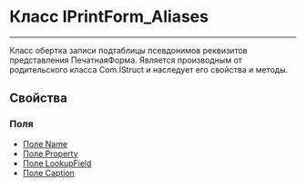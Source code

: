 ﻿---
Link: CMP.Rec.Views.IPrintForm_Aliases
---

<!--- Навигация
[Имя проекта](#)
-->

# Класс IPrintForm_Aliases
---

Класс обертка записи подтаблицы псевдонимов реквизитов представления ПечатнаяФорма.
Является производным от родительского класса Com.IStruct и наследует его свойства и методы.

<!---
## Примеры
-->

## Свойства

<!--
### Типы
* [Тип 1](#)
-->

### Поля
* [Поле Name](topic:.Custom.CMPClasses.Rec.Views.IPrintForm.IPrintForm_Aliases.Name)
* [Поле Property](topic:.Custom.CMPClasses.Rec.Views.IPrintForm.IPrintForm_Aliases.Property)
* [Поле LookupField](topic:.Custom.CMPClasses.Rec.Views.IPrintForm.IPrintForm_Aliases.LookupField)
* [Поле Caption](topic:.Custom.CMPClasses.Rec.Views.IPrintForm.IPrintForm_Aliases.Caption)

